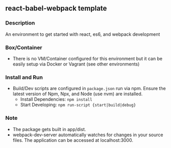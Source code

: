 ## react-babel-webpack template

### Description
An environment to get started with react, es6, and webpack development

### Box/Container
* There is no VM/Container configured for this environment but it can be easily setup via Docker or Vagrant (see other environments)

### Install and Run
* Build/Dev scripts are configured in ```package.json``` run via npm. Ensure the latest version of Npm, Npx, and Node (use nvm) are installed.
  * Install Dependencies: ```npm install```
  * Start Developing: ```npm run-script {start|build|debug}```

### Note
* The package gets built in app/dist.
* webpack-dev-server automatically watches for changes in your source files. The application can be accessed at localhost:3000.
